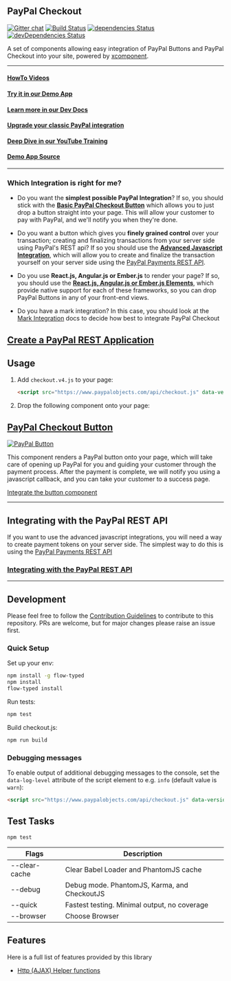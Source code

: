 PayPal Checkout
---------------

[![Gitter chat](https://badges.gitter.im/gitterHQ/gitter.png)](https://gitter.im/paypal/paypal-checkout) [![Build Status](https://travis-ci.org/paypal/paypal-checkout.svg?branch=master)](https://travis-ci.org/paypal/paypal-checkout) [![dependencies Status](https://david-dm.org/paypal/paypal-checkout/status.svg)](https://david-dm.org/paypal/paypal-checkout) [![devDependencies Status](https://david-dm.org/paypal/paypal-checkout/dev-status.svg)](https://david-dm.org/paypal/paypal-checkout?type=dev)

A set of components allowing easy integration of PayPal Buttons and PayPal Checkout into your site, powered by
[xcomponent](https://github.com/krakenjs/xcomponent).

-----
#### [HowTo Videos](docs/videos.md)
#### [Try it in our Demo App](https://developer.paypal.com/demo/checkout)
#### [Learn more in our Dev Docs](https://developer.paypal.com/docs/integration/direct/express-checkout/integration-jsv4/add-paypal-button/)
#### [Upgrade your classic PayPal integration](docs/upgrade.md)
#### [Deep Dive in our YouTube Training](https://www.youtube.com/playlist?list=PLAlKnErU5lvhRl28KciytVHc5b8HS_tYP)
#### [Demo App Source](https://github.com/paypal/paypal-checkout-demo)
-----

### Which Integration is right for me?

- Do you want the **simplest possible PayPal Integration**? If so, you should stick with the [**Basic PayPal Checkout Button**](https://github.com/paypal/paypal-checkout/tree/master/docs/button.md#basic-integration)
   which allows you to just drop a button straight into your page. This will allow your customer  to pay with PayPal, and we'll notify you when they're done.

- Do you want a button which gives you **finely grained control** over your transaction; creating and finalizing transactions from your server
  side using PayPal's REST api? If so you should use the [**Advanced Javascript Integration**](https://github.com/paypal/paypal-checkout/tree/master/docs/button.md#advanced-integration), which will allow you to create
  and finalize the transaction yourself on your server side using the [PayPal Payments REST API](https://developer.paypal.com/docs/api/payments/).

- Do you use **React.js, Angular.js or Ember.js** to render your page? If so, you should use the [**React.js, Angular.js or Ember.js Elements**](https://github.com/paypal/paypal-checkout/tree/master/docs/frameworks.md),
  which provide native support for each of these frameworks, so you can drop PayPal Buttons in any of your front-end views.

- Do you have a mark integration? In this case, you should look at the [Mark Integration](https://github.com/paypal/paypal-checkout/tree/master/docs/mark.md) docs to decide how best
  to integrate PayPal Checkout

## [Create a PayPal REST Application](https://youtu.be/mhUg73r3-Vk)

## Usage

1. Add `checkout.v4.js` to your page:

   ```html
   <script src="https://www.paypalobjects.com/api/checkout.js" data-version-4></script>
   ```

2. Drop the following component onto your page:

## [PayPal Checkout Button](https://github.com/paypal/paypal-checkout/tree/master/docs/button.md)

[![PayPal Button](https://github.com/paypal/paypal-checkout/blob/master/docs/img/button.png)](https://github.com/paypal/paypal-checkout/tree/master/docs/button.md)

This component renders a PayPal button onto your page, which will take care of opening up PayPal for you and guiding
your customer through the payment process. After the payment is complete, we will notify you using a javascript callback,
and you can take your customer to a success page.

[Integrate the button component](https://github.com/paypal/paypal-checkout/tree/master/docs/button.md)

-----

## Integrating with the PayPal REST API

If you want to use the advanced javascript integrations, you will need a way to create payment tokens on your
server side. The simplest way to do this is using the [PayPal Payments REST API](https://developer.paypal.com/docs/api/payments/)

### [Integrating with the PayPal REST API](https://github.com/paypal/paypal-checkout/tree/master/docs/paypal-rest-api.md)

-----

## Development

Please feel free to follow the [Contribution Guidelines](./CONTRIBUTING.md) to contribute to this repository. PRs are welcome, but for major changes please raise an issue first.

### Quick Setup

Set up your env:

```bash
npm install -g flow-typed
npm install
flow-typed install
```

Run tests:

```bash
npm test
```

Build checkout.js:

```bash
npm run build
```

### Debugging messages

To enable output of additional debugging messages to the console, set the `data-log-level` attribute of the script element to e.g. `info` (default value is `warn`):

   ```html
   <script src="https://www.paypalobjects.com/api/checkout.js" data-version-4 data-log-level="info"></script>
   ```

## Test Tasks
```
npm test
```

| Flags  | Description |
| ------------- | ------------- |
| --clear-cache | Clear Babel Loader and PhantomJS cache |
| --debug | Debug mode.  PhantomJS, Karma, and CheckoutJS  |
| --quick | Fastest testing.  Minimal output, no coverage |
| --browser | Choose Browser |


## Features
Here is a full list of features provided by this library

* <a href="docs/http.md">Http (AJAX) Helper functions</a>
